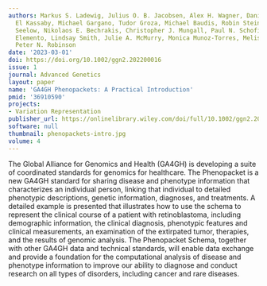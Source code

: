 ```yaml
---
authors: Markus S. Ladewig, Julius O. B. Jacobsen, Alex H. Wagner, Daniel Danis, Baha
  El Kassaby, Michael Gargano, Tudor Groza, Michael Baudis, Robin Steinhaus, Dominik
  Seelow, Nikolaos E. Bechrakis, Christopher J. Mungall, Paul N. Schofield, Olivier
  Elemento, Lindsay Smith, Julie A. McMurry, Monica Munoz-Torres, Melissa A. Haendel,
  Peter N. Robinson
date: '2023-03-01'
doi: https://doi.org/10.1002/ggn2.202200016
issue: 1
journal: Advanced Genetics
layout: paper
name: 'GA4GH Phenopackets: A Practical Introduction'
pmid: '36910590'
projects:
- Variation Representation
publisher_url: https://onlinelibrary.wiley.com/doi/full/10.1002/ggn2.202200016
software: null
thumbnail: phenopackets-intro.jpg
volume: 4
---
```

The Global Alliance for Genomics and Health (GA4GH) is developing a suite of coordinated standards for genomics for healthcare. The Phenopacket is a new GA4GH standard for sharing disease and phenotype information that characterizes an individual person, linking that individual to detailed phenotypic descriptions, genetic information, diagnoses, and treatments. A detailed example is presented that illustrates how to use the schema to represent the clinical course of a patient with retinoblastoma, including demographic information, the clinical diagnosis, phenotypic features and clinical measurements, an examination of the extirpated tumor, therapies, and the results of genomic analysis. The Phenopacket Schema, together with other GA4GH data and technical standards, will enable data exchange and provide a foundation for the computational analysis of disease and phenotype information to improve our ability to diagnose and conduct research on all types of disorders, including cancer and rare diseases.

